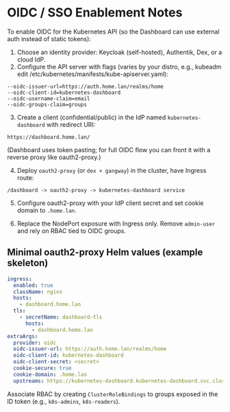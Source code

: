 # OIDC / SSO Enablement Notes

To enable OIDC for the Kubernetes API (so the Dashboard can use external auth instead of static tokens):

1. Choose an identity provider: Keycloak (self-hosted), Authentik, Dex, or a cloud IdP.
2. Configure the API server with flags (varies by your distro, e.g., kubeadm edit /etc/kubernetes/manifests/kube-apiserver.yaml):

```
--oidc-issuer-url=https://auth.home.lan/realms/home
--oidc-client-id=kubernetes-dashboard
--oidc-username-claim=email
--oidc-groups-claim=groups
```

3. Create a client (confidential/public) in the IdP named `kubernetes-dashboard` with redirect URI:
```
https://dashboard.home.lan/
```
   (Dashboard uses token pasting; for full OIDC flow you can front it with a reverse proxy like oauth2-proxy.)

4. Deploy `oauth2-proxy` (or `dex + gangway`) in the cluster, have Ingress route:
```
/dashboard -> oauth2-proxy -> kubernetes-dashboard service
```

5. Configure oauth2-proxy with your IdP client secret and set cookie domain to `.home.lan`.

6. Replace the NodePort exposure with Ingress only. Remove `admin-user` and rely on RBAC tied to OIDC groups.

## Minimal oauth2-proxy Helm values (example skeleton)

```yaml
ingress:
  enabled: true
  className: nginx
  hosts:
    - dashboard.home.lan
  tls:
    - secretName: dashboard-tls
      hosts:
        - dashboard.home.lan
extraArgs:
  provider: oidc
  oidc-issuer-url: https://auth.home.lan/realms/home
  oidc-client-id: kubernetes-dashboard
  oidc-client-secret: <secret>
  cookie-secure: true
  cookie-domain: .home.lan
  upstreams: https://kubernetes-dashboard.kubernetes-dashboard.svc.cluster.local:443
```

Associate RBAC by creating `ClusterRoleBindings` to groups exposed in the ID token (e.g., `k8s-admins`, `k8s-readers`).
